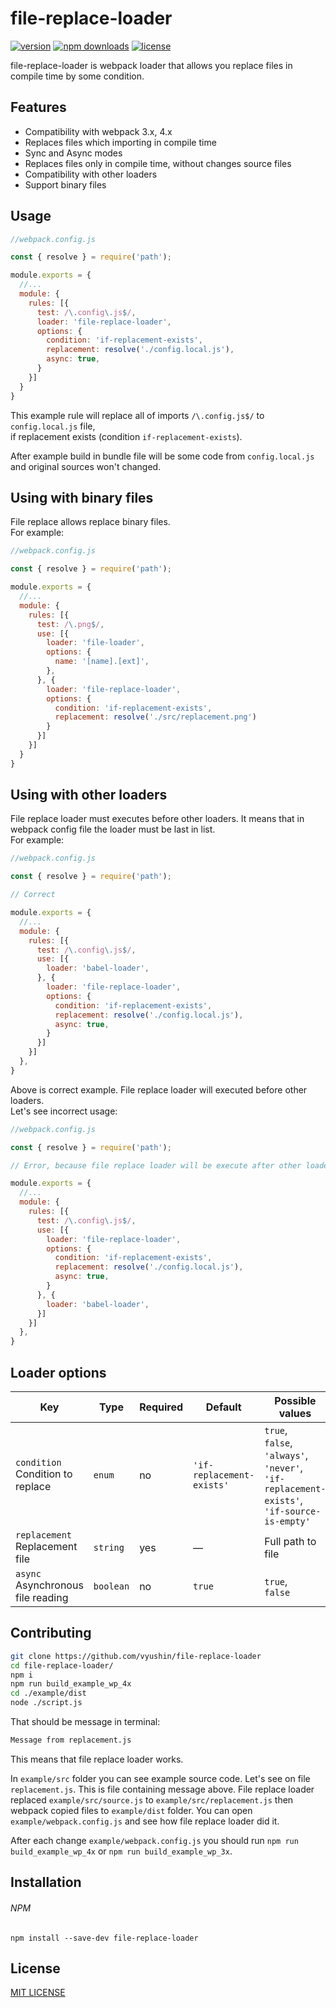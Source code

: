 # file-replace-loader
[![version](https://img.shields.io/npm/v/file-replace-loader.svg?style=flat-square)](https://www.npmjs.com/package/file-replace-loader)
[![npm downloads](https://img.shields.io/npm/dt/file-replace-loader.svg?style=flat-square)](https://www.npmjs.com/package/file-replace-loader)
[![license](https://img.shields.io/github/license/vyushin/file-replace-loader.svg?style=flat-square)](https://github.com/vyushin/file-replace-loader/blob/master/LICENSE)

file-replace-loader is webpack loader that allows you replace files in compile time by some condition.

## Features

* Compatibility with webpack 3.x, 4.x
* Replaces files which importing in compile time
* Sync and Async modes
* Replaces files only in compile time, without changes source files
* Compatibility with other loaders
* Support binary files

## Usage

```javascript
//webpack.config.js

const { resolve } = require('path');

module.exports = {
  //...
  module: {
    rules: [{
      test: /\.config\.js$/,
      loader: 'file-replace-loader',
      options: {
        condition: 'if-replacement-exists',
        replacement: resolve('./config.local.js'),
        async: true,
      }
    }]
  }
}
```

This example rule will replace all of imports `/\.config.js$/` to `config.local.js` file, <br/>if replacement exists (condition `if-replacement-exists`).

After example build in bundle file will be some code from `config.local.js` and original sources
won't changed.

## Using with binary files

File replace allows replace binary files. <br/>For example:

```javascript
//webpack.config.js

const { resolve } = require('path');

module.exports = {
  //...
  module: {
    rules: [{
      test: /\.png$/,
      use: [{
        loader: 'file-loader',
        options: {
          name: '[name].[ext]',
        },
      }, {
        loader: 'file-replace-loader',
        options: {
          condition: 'if-replacement-exists',
          replacement: resolve('./src/replacement.png')
        }
      }]
    }]
  }
}
```

## Using with other loaders

File replace loader must executes before other loaders. It means that in webpack config file the loader must be last in list. <br/>For example:

```javascript
//webpack.config.js

const { resolve } = require('path');

// Correct

module.exports = {
  //...
  module: {
    rules: [{
      test: /\.config\.js$/,
      use: [{
        loader: 'babel-loader',
      }, {
        loader: 'file-replace-loader',
        options: {
          condition: 'if-replacement-exists',
          replacement: resolve('./config.local.js'),
          async: true,
        }
      }]
    }]
  },
}
```

Above is correct example. File replace loader will executed before other loaders.
<br/>Let's see incorrect usage:

```javascript
//webpack.config.js

const { resolve } = require('path');

// Error, because file replace loader will be execute after other loaders

module.exports = {
  //...
  module: {
    rules: [{
      test: /\.config\.js$/,
      use: [{
        loader: 'file-replace-loader',
        options: {
          condition: 'if-replacement-exists',
          replacement: resolve('./config.local.js'),
          async: true,
        }
      }, {
        loader: 'babel-loader',
      }]
    }]
  },
}
```

## Loader options

| Key                                   | Type            | Required       | Default                 | Possible values
| ------------                          | -------------   | -------------  | -------------           | -------------
| `condition`<br/>Condition to replace  | `enum`          | no             | `'if-replacement-exists'` | `true`,<br/>`false`,<br/>`'always'`,<br/>`'never'`,<br/>`'if-replacement-exists'`,<br/>`'if-source-is-empty'`
| `replacement`<br/>Replacement file    | `string`        | yes            | —                       | Full path to file
| `async`<br/>Asynchronous file reading | `boolean`       | no             | `true`                  | `true`,<br/>`false`

## Contributing

```bash
git clone https://github.com/vyushin/file-replace-loader
cd file-replace-loader/
npm i
npm run build_example_wp_4x
cd ./example/dist
node ./script.js
```

That should be message in terminal:

```bash
Message from replacement.js
```

This means that file replace loader works.

In `example/src` folder you can see example source code. Let's see on file `replacement.js`. 
This is file containing message above. File replace loader replaced `example/src/source.js` to `example/src/replacement.js` then webpack copied files to `example/dist` folder.
You can open `example/webpack.config.js` and see how file replace loader did it.

After each change `example/webpack.config.js` you should run `npm run build_example_wp_4x` or `npm run build_example_wp_3x`.

## Installation

###### NPM
`npm install --save-dev file-replace-loader`

## License
[MIT LICENSE](https://github.com/vyushin/file-replace-loader/blob/master/LICENSE)
